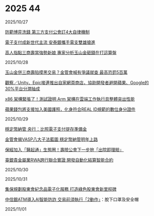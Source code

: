# 2025 44

2025/10/27

[防範博弈洗錢 第三方支付公會訂4大自律機制](https://ec.ltn.com.tw/article/breakingnews/5225122)

[電子支付成新世代主流 安泰銀攜手電支雙雄搶進](https://ec.ltn.com.tw/article/breakingnews/5225357)

[高人指點三商壽當強勢新娘 專家分析玉山金砸錢在打這算盤](https://www.ctee.com.tw/news/20251027700085-439901)

2025/10/28

[玉山金併三商壽陷摸黑交易？金管會喊有爭議就查 最高恐罰5百萬](https://udn.com/news/story/7239/9102328)

[觀察／Unity、Epic接連推出自家網頁商店，協助開發者避開蘋果、Google的30%平台分潤抽成](https://mashdigi.com/observation-unity-and-epic-have-launched-their-own-online-stores-to-help-developers-avoid-apple-and-googles-30-platform-revenue-cut/)

[x86 架構緊張了！測試證明 Arm 架構在雲端工作執行具整體突出性能](https://finance.technews.tw/2025/10/28/arm-architecture-processors-have-outstanding-overall-performance-in-cloud-workloads/)

[蘋果錢包將支援加入美國護照，化身符合REAL ID規範的數位身分證件](https://mashdigi.com/apple-wallet-will-support-us-passports-becoming-a-digital-id-that-complies-with-real-id-standards/)

2025/10/29

[穩定幣納管 央行：比照電子支付提存準備金](https://ec.ltn.com.tw/article/breakingnews/5227738)

[金管會揭VASP八大子法藍圖 穩定幣納管明年上路](https://udn.com/news/story/7239/9105244)

[保經加入「醫起通」生態圈！壽險公會下一步拚「出院即理賠」](https://udn.com/news/story/7239/9105188)

[臺銀貴金屬業RWA跨行聯合實證 開發自動化結算智能合約](https://udn.com/news/story/7239/9104787)

2025/10/30

2025/10/31

[集保規劃股東會紀念品電子化服務 打造綠色股東會新里程碑](https://udn.com/news/story/7239/9109228)

[中信銀ATM導入AI智能防詐 交易前須執行「2動作」](https://ec.ltn.com.tw/article/breakingnews/5230433)：脫下口罩及安全帽

2025/11/01